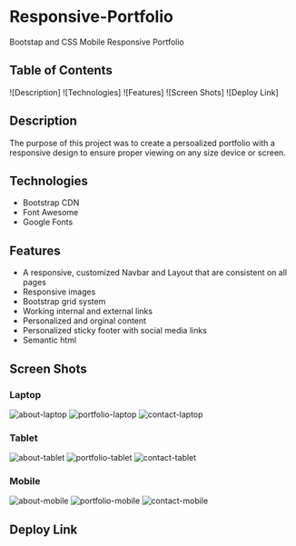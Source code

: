 # Responsive-Portfolio
Bootstap and CSS Mobile Responsive Portfolio
## Table of Contents ##
![Description]
![Technologies]
![Features]
![Screen Shots]
![Deploy Link]
## Description ##
The purpose of this project was to create a persoalized portfolio with a responsive design to ensure proper viewing on any size device or screen.
## Technologies ##
* Bootstrap CDN
* Font Awesome
* Google Fonts
## Features ##
* A responsive, customized Navbar and Layout that are consistent on all pages
* Responsive images
* Bootstrap grid system
* Working internal and external links
* Personalized and orginal content
* Personalized sticky footer with social media links
* Semantic html
## Screen Shots ##

### Laptop ###

![about-laptop](https://github.com/CaitlinCollins/Responsive-Portfolio/blob/main/assets/screenshots/about-laptop.png)
![portfolio-laptop](https://github.com/CaitlinCollins/Responsive-Portfolio/blob/main/assets/screenshots/portfolio-laptop.png)
![contact-laptop](https://github.com/CaitlinCollins/Responsive-Portfolio/blob/main/assets/screenshots/contact-laptop.png)

### Tablet ###

![about-tablet](https://github.com/CaitlinCollins/Responsive-Portfolio/blob/main/assets/screenshots/about-tablet.png)
![portfolio-tablet](https://github.com/CaitlinCollins/Responsive-Portfolio/blob/main/assets/screenshots/portfolio-tablet.png)
![contact-tablet](https://github.com/CaitlinCollins/Responsive-Portfolio/blob/main/assets/screenshots/contact-tablet.png)

### Mobile ###

![about-mobile](https://github.com/CaitlinCollins/Responsive-Portfolio/blob/main/assets/screenshots/about-mobile.png)
![portfolio-mobile](https://github.com/CaitlinCollins/Responsive-Portfolio/blob/main/assets/screenshots/portfolio-mobile.png)
![contact-mobile](https://github.com/CaitlinCollins/Responsive-Portfolio/blob/main/assets/screenshots/contact-mobile.png)

## Deploy Link ##



